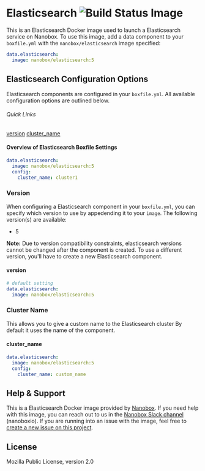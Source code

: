 # Elasticsearch ![Build Status Image](https://travis-ci.org/nanobox-io/nanobox-docker-elasticsearch.svg)
This is an Elasticsearch Docker image used to launch a Elasticsearch service on Nanobox. To use this image, add a data component to your `boxfile.yml` with the `nanobox/elasticsearch` image specified:

```yaml
data.elasticsearch:
  image: nanobox/elasticsearch:5
```

## Elasticsearch Configuration Options
Elasticsearch components are configured in your `boxfile.yml`. All available configuration options are outlined below.

###### Quick Links
[version](#version)
[cluster\_name](#cluster-name)

#### Overview of Elasticsearch Boxfile Settings
```yaml
data.elasticsearch:
  image: nanobox/elasticsearch:5
  config:
    cluster_name: cluster1
```

### Version
When configuring a Elasticsearch component in your `boxfile.yml`, you can specify which version to use by appedending it to your `image`. The following version(s) are available:

- 5

**Note:** Due to version compatibility constraints, elasticsearch versions cannot be changed after the component is created. To use a different version, you'll have to create a new Elasticsearch component.

#### version
```yaml
# default setting
data.elasticsearch:
  image: nanobox/elasticsearch:5
```

### Cluster Name
This allows you to give a custom name to the Elasticsearch cluster
By default it uses the name of the component.

#### cluster\_name
```yaml
data.elasticsearch:
  image: nanobox/elasticsearch:5
  config:
    cluster_name: custom_name
```

## Help & Support
This is a Elasticsearch Docker image provided by [Nanobox](http://nanobox.io). If you need help with this image, you can reach out to us in the [Nanobox Slack channel](http://nanoboxio.slack.com) (nanoboxio). If you are running into an issue with the image, feel free to [create a new issue on this project](https://github.com/nanobox-io/nanobox-docker-elasticsearch/issues/new).

## License

Mozilla Public License, version 2.0
